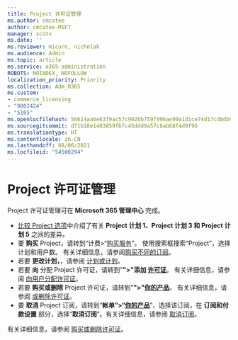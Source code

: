 ```yaml
---
title: Project 许可证管理
ms.author: cmcatee
author: cmcatee-MSFT
manager: scotv
ms.date: ''
ms.reviewer: micurn, nicholak
ms.audience: Admin
ms.topic: article
ms.service: o365-administration
ROBOTS: NOINDEX, NOFOLLOW
localization_priority: Priority
ms.collection: Adm_O365
ms.custom:
- commerce_licensing
- "9002424"
- "5105"
ms.openlocfilehash: 56614aa6e63f9ac57c9020b759f996ae99a1d1ce74d17cd8db9b6a8a31c49fc4
ms.sourcegitcommit: d71b18e1403859fbfc45ddd9a57c8ab68f4d9f96
ms.translationtype: HT
ms.contentlocale: zh-CN
ms.lasthandoff: 08/06/2021
ms.locfileid: "54500294"
---
```

# <a name="project-license-management"></a>Project 许可证管理

Project 许可证管理可在 **Microsoft 365 管理中心** 完成。

- [比较 Project 选项](https://www.microsoft.com/microsoft-365/project/compare-microsoft-project-management-software)中介绍了有关 **Project 计划 1、Project 计划 3 和 Project 计划 5** 之间的差异。
- 要 **购买** Project，请转到“计费>“[购买服务](https://go.microsoft.com/fwlink/p/?linkid=868433)”。 使用搜索框搜索“Project”，选择计划和用户数。 有关详细信息，请参阅[购买不同的订阅](/microsoft-365/commerce/try-or-buy-microsoft-365#buy-a-different-subscription)。
- 若要 **更改计划，**，请参阅 [计划或计划](/microsoft-365/commerce/subscriptions/upgrade-to-different-plan)。
- 若要 **向** 分配 Project 许可证，请转到"**">"添加 [许可证](https://go.microsoft.com/fwlink/p/?linkid=842264)**。 有关详细信息，请参阅 [向用户分配许可证](/microsoft-365/admin/manage/assign-licenses-to-users)。
- 若要 **购买或删除** Project 许可证，请转到"**">"[你的产品](https://go.microsoft.com/fwlink/p/?linkid=842054)**。 有关详细信息，请参阅 [或删除许可证](/microsoft-365/commerce/licenses/buy-licenses#add-or-remove-licenses-for-your-business-subscription)。
- 要 **取消** Project 订阅，请转到“**帐单”>“[你的产品](https://go.microsoft.com/fwlink/p/?linkid=842054)**”，选择该订阅，在 **订阅和付款设置** 部分，选择“**取消订阅**”。有关详细信息，请参阅 [取消订阅](/microsoft-365/commerce/subscriptions/cancel-your-subscription)。

有关详细信息，请参阅 [购买或删除许可证](/microsoft-365/commerce/licenses/buy-licenses)。